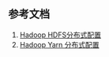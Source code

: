 

>



























## 参考文档

1. [Hadoop HDFS分布式配置](http://hadoop.apache.org/docs/r3.0.0/hadoop-project-dist/hadoop-hdfs/HDFSHighAvailabilityWithQJM.html) 
2. [Hadoop Yarn 分布式配置](http://hadoop.apache.org/docs/r3.0.0/hadoop-yarn/hadoop-yarn-site/ResourceManagerHA.html)